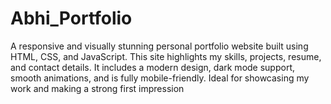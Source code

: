 # Abhi_Portfolio
 A responsive and visually stunning personal portfolio website built using HTML, CSS, and JavaScript. This site highlights my skills, projects, resume, and contact details. It includes a modern design, dark mode support, smooth animations, and is fully mobile-friendly. Ideal for showcasing my work and making a strong first impression
